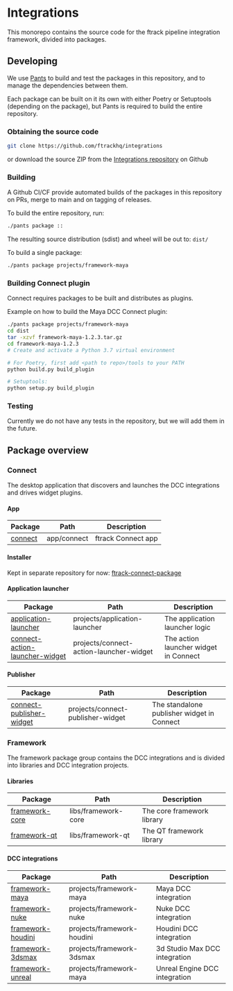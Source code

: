 # Integrations

This monorepo contains the source code for the ftrack pipeline integration framework, divided into packages.

## Developing

We use [Pants](https://www.pantsbuild.org/) to build and test the packages in this repository, and to manage the dependencies between them.

Each package can be built on it its own with either Poetry or Setuptools (depending on the package), but Pants is required to build the entire repository.

### Obtaining the source code

```bash
git clone https://github.com/ftrackhq/integrations
```

or download the source ZIP from the [Integrations repository](https://github.com/ftrackhq/integrations) on Github


### Building

A Github CI/CF provide automated builds of the packages in this repository on PRs, merge to main and on tagging of releases.

To build the entire repository, run:

```bash
./pants package ::
```

The resulting source distribution (sdist) and wheel will be out to: `dist/`


To build a single package:

```bash
./pants package projects/framework-maya
```

### Building Connect plugin

Connect requires packages to be built and distributes as plugins. 

Example on how to build the Maya DCC Connect plugin:

```bash
./pants package projects/framework-maya
cd dist
tar -xzvf framework-maya-1.2.3.tar.gz
cd framework-maya-1.2.3
# Create and activate a Python 3.7 virtual environment

# For Poetry, first add <path to repo>/tools to your PATH
python build.py build_plugin

# Setuptools:
python setup.py build_plugin
```

### Testing

Currently we do not have any tests in the repository, but we will add them in the future.


## Package overview

### Connect

The desktop application that discovers and launches the DCC integrations and drives widget plugins.

#### App

| Package                | Path            | Description        |
|------------------------|-----------------|--------------------|
| [connect](app/connect) | app/connect     | ftrack Connect app |

#### Installer

Kept in separate repository for now: [ftrack-connect-package](https://github.com/ftrackhq/ftrack-connect-package)


#### Application launcher

| Package                                                                   | Path                                    | Description                                |
|---------------------------------------------------------------------------|-----------------------------------------|--------------------------------------------|
| [application-launcher](projects/application-launcher)                     | projects/application-launcher           | The application launcher logic             |
| [connect-action-launcher-widget](projects/connect-action-launcher-widget) | projects/connect-action-launcher-widget | The action launcher widget in Connect      |

#### Publisher

| Package                                                                   | Path                                    | Description                                |
|---------------------------------------------------------------------------|-----------------------------------------|--------------------------------------------|
| [connect-publisher-widget](projects/connect-publisher-widget)             | projects/connect-publisher-widget       | The standalone publisher widget in Connect |


### Framework

The framework package group contains the DCC integrations and is divided into libraries and DCC integration projects.

#### Libraries

| Package                               | Path                  | Description                |
|---------------------------------------|-----------------------|----------------------------|
| [framework-core](libs/framework-core) | libs/framework-core   | The core framework library |
| [framework-qt](libs/framework-qt)     | libs/framework-qt     | The QT framework library   |


#### DCC integrations

| Package                                         | Path                       | Description                   |
|-------------------------------------------------|----------------------------|-------------------------------|
| [framework-maya](projects/framework-maya)       | projects/framework-maya    | Maya DCC integration          |
| [framework-nuke](projects/framework-nuke)       | projects/framework-nuke    | Nuke DCC integration          |
| [framework-houdini](projects/framework-houdini) | projects/framework-houdini | Houdini DCC integration       |
| [framework-3dsmax](projects/framework-3dsmax)   | projects/framework-3dsmax  | 3d Studio Max DCC integration |
| [framework-unreal](projects/framework-unreal)   | projects/framework-maya    | Unreal Engine DCC integration |


